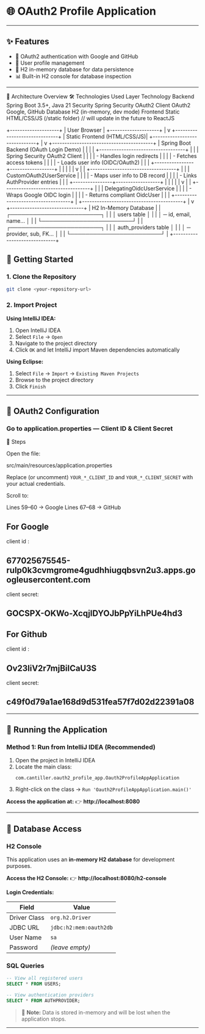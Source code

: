 # 🌐 OAuth2 Profile Application



---

## ✨ Features

- 🔐 OAuth2 authentication with Google and GitHub
- 👤 User profile management
- 💾 H2 in-memory database for data persistence
- 📊 Built-in H2 console for database inspection


---

🧱 Architecture Overview
🛠️ Technologies Used
Layer	Technology
Backend	Spring Boot 3.5+, Java 21
Security	Spring Security OAuth2 Client
OAuth2	Google, GitHub
Database	H2 (in-memory, dev mode)
Frontend	Static HTML/CSS/JS (/static folder) // will update in the future to ReactJS

+--------------------+
|    User Browser    |
+--------------------+
          |
          v
+------------------------------+
| Static Frontend (HTML/CSS/JS)|
+------------------------------+
          |
          v
+-----------------------------------------+
| Spring Boot Backend (OAuth Login Demo)  |
|                                         |
|  +-----------------------------------+  |
|  | Spring Security OAuth2 Client     |  |
|  |  - Handles login redirects        |  |
|  |  - Fetches access tokens          |  |
|  |  - Loads user info (OIDC/OAuth2)  |  |
|  +----------------+------------------+  |
|                       |                 |
|                       v                 |
|  +-----------------------------------+  |
|  | CustomOAuth2UserService           |  |
|  |  - Maps user info to DB record    |  |
|  |  - Links AuthProvider entries     |  |
|  +----------------+------------------+  |
|                       |                 |
|                       v                 |
|  +-----------------------------------+  |
|  | DelegatingOidcUserService         |  |
|  |  - Wraps Google OIDC login        |  |
|  |  - Returns compliant OidcUser     |  |
|  +-----------------------------------+  |
+-----------------------------------------+
          |
          v
+------------------------------+
|     H2 In-Memory Database    |
|  ┌────────────────────────┐  |
|  │      users table       │  |
|  │ ─ id, email, name...   │  |
|  └────────────────────────┘  |
|  ┌────────────────────────┐  |
|  │  auth_providers table  │  |
|  │ ─ provider, sub, FK... │  |
|  └────────────────────────┘  |
+------------------------------+




## 🚀 Getting Started

### 1. Clone the Repository

```bash
git clone <your-repository-url>
```

### 2. Import Project

**Using IntelliJ IDEA:**
1. Open IntelliJ IDEA
2. Select `File` → `Open`
3. Navigate to the project directory
4. Click `OK` and let IntelliJ import Maven dependencies automatically

**Using Eclipse:**
1. Select `File` → `Import` → `Existing Maven Projects`
2. Browse to the project directory
3. Click `Finish`

---

## 🔐 OAuth2 Configuration


###  Go to application.properties — Client ID & Client Secret

📝 Steps


Open the file:


src/main/resources/application.properties






Replace (or uncomment) `YOUR_*_CLIENT_ID` and `YOUR_*_CLIENT_SECRET` with your actual credentials.


Scroll to:

Lines 59–60 → Google 
Lines 67–68 → GitHub

## For Google
client id :
##  677025675545-rulp0k3cvmgrome4gudhhiugqbsvn2u3.apps.googleusercontent.com ##

client secret: 

## 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 ##

## For Github
client id :
## Ov23liV2r7mjBiICaU3S ##

client secret: 
## c49f0d79a1ae168d9d531fea57f7d02d22391a08 ##


---

## 🏃 Running the Application

### Method 1: Run from IntelliJ IDEA (Recommended)

1. Open the project in IntelliJ IDEA
2. Locate the main class:
   ```
   com.cantiller.oauth2_profile_app.Oauth2ProfileAppApplication
   ```
3. Right-click on the class → `Run 'Oauth2ProfileAppApplication.main()'`



**Access the application at:**
👉 **http://localhost:8080**

---

## 💾 Database Access

### H2 Console

This application uses an **in-memory H2 database** for development purposes.

**Access the H2 Console:**
👉 **http://localhost:8080/h2-console**

**Login Credentials:**

| Field | Value |
|-------|-------|
| Driver Class | `org.h2.Driver` |
| JDBC URL | `jdbc:h2:mem:oauth2db` |
| User Name | `sa` |
| Password | *(leave empty)* |

### SQL Queries

```sql
-- View all registered users
SELECT * FROM USERS;

-- View authentication providers
SELECT * FROM AUTHPROVIDER;
```

> 📝 **Note:** Data is stored in-memory and will be lost when the application stops.

---
